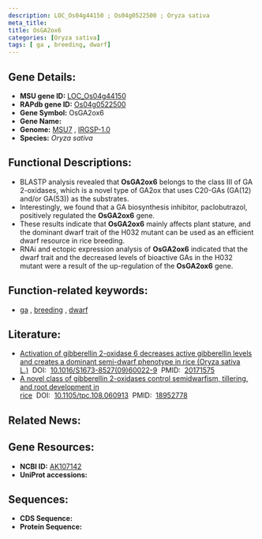 ```yaml
---
description: LOC_Os04g44150 ; Os04g0522500 ; Oryza sativa
meta_title:
title: OsGA2ox6
categories: [Oryza sativa]
tags: [ ga , breeding, dwarf]
---
```


## Gene Details:
- **MSU gene ID:** [LOC_Os04g44150](http://rice.uga.edu/cgi-bin/ORF_infopage.cgi?orf=LOC_Os04g44150)  
- **RAPdb gene ID:** [Os04g0522500](https://rapdb.dna.affrc.go.jp/locus/?name=Os04g0522500)  
- **Gene Symbol:** OsGA2ox6
- **Gene Name:**
- **Genome:**  [MSU7](http://rice.uga.edu/)&nbsp;,&nbsp;[IRGSP-1.0](https://rapdb.dna.affrc.go.jp/download/irgsp1.html)
- **Species:** *Oryza sativa*

## Functional Descriptions:
   - BLASTP analysis revealed that **OsGA2ox6** belongs to the class III of GA 2-oxidases, which is a novel type of GA2ox that uses C20-GAs (GA(12) and/or GA(53)) as the substrates.
   - Interestingly, we found that a GA biosynthesis inhibitor, paclobutrazol, positively regulated the **OsGA2ox6** gene.
   - These results indicate that **OsGA2ox6** mainly affects plant stature, and the dominant dwarf trait of the H032 mutant can be used as an efficient dwarf resource in rice breeding.
   - RNAi and ectopic expression analysis of **OsGA2ox6** indicated that the dwarf trait and the decreased levels of bioactive GAs in the H032 mutant were a result of the up-regulation of the **OsGA2ox6** gene.

## Function-related keywords:
   - [ga](/tags/ga/)&nbsp;,&nbsp;[breeding](/tags/breeding/)&nbsp;,&nbsp;[dwarf](/tags/dwarf/)

## Literature:
   - [Activation of gibberellin 2-oxidase 6 decreases active gibberellin levels and creates a dominant semi-dwarf phenotype in rice (Oryza sativa L.)](https://www.doi.org/10.1016/S1673-8527(09)60022-9)&nbsp;&nbsp;DOI:&nbsp;&nbsp;[10.1016/S1673-8527(09)60022-9](https://www.doi.org/10.1016/S1673-8527(09)60022-9)&nbsp;&nbsp;PMID:&nbsp;&nbsp;[20171575](https://pubmed.ncbi.nlm.nih.gov/20171575/)
   - [A novel class of gibberellin 2-oxidases control semidwarfism, tillering, and root development in rice](https://www.doi.org/10.1105/tpc.108.060913)&nbsp;&nbsp;DOI:&nbsp;&nbsp;[10.1105/tpc.108.060913](https://www.doi.org/10.1105/tpc.108.060913)&nbsp;&nbsp;PMID:&nbsp;&nbsp;[18952778](https://pubmed.ncbi.nlm.nih.gov/18952778/)

## Related News:

## Gene Resources:
- **NCBI ID:**  [AK107142](http://www.ncbi.nlm.nih.gov/nuccore/AK107142)
- **UniProt accessions:** [](https://www.uniprot.org/uniprotkb//entry)

## Sequences:
- **CDS Sequence:**
- **Protein Sequence:**

